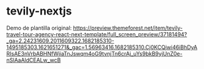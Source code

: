 # tevily-nextjs

Demo de plantilla original: https://preview.themeforest.net/item/tevily-travel-tour-agency-react-next-template/full_screen_preview/37181494?_ga=2.24231609.2011609322.1682185310-1495185303.1621651271&_gac=1.56963416.1682185310.Cj0KCQjwi46iBhDyARIsAE3nVrbABHNfWjiaTnJswqm4oG9tvnjTn6crAj_uYs9bkB9yjUnZ0e-nSlAaAldCEALw_wcB

